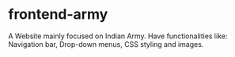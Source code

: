 # frontend-army
A Website mainly focused on Indian Army. Have functionalities like: Navigation bar, Drop-down menus, CSS styling and images.
